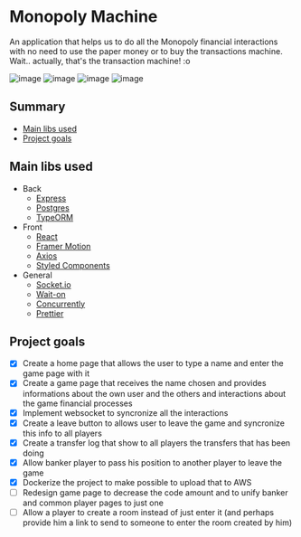 # Monopoly Machine

An application that helps us to do all the Monopoly financial interactions with no need to use the paper money or to buy the transactions machine. Wait.. actually, that's the transaction machine! :o

![image](https://img.shields.io/tokei/lines/github/richardqcarvalho/monopoly-machine)
![image](https://img.shields.io/badge/status-under%20development-yellow)
![image](https://img.shields.io/github/last-commit/richardqcarvalho/monopoly-machine)
![image](https://img.shields.io/website?down_color=red&down_message=down&up_color=green&up_message=up&url=https%3A%2F%2Fweb.monopolymachine.app)

## Summary

- [Main libs used](#main-libs-used)
- [Project goals](#project-goals)

## Main libs used

- Back
  - [Express]()
  - [Postgres]()
  - [TypeORM]()
- Front
  - [React](https://react.dev/)
  - [Framer Motion]()
  - [Axios]()
  - [Styled Components]()
- General
  - [Socket.io]()
  - [Wait-on](https://github.com/jeffbski/wait-on)
  - [Concurrently](https://github.com/open-cli-tools/concurrently)
  - [Prettier](https://prettier.io/)

## Project goals

- [x] Create a home page that allows the user to type a name and enter the game page with it
- [x] Create a game page that receives the name chosen and provides informations about the own user and the others and interactions about the game financial processes
- [x] Implement websocket to syncronize all the interactions
- [x] Create a leave button to allows user to leave the game and syncronize this info to all players
- [x] Create a transfer log that show to all players the transfers that has been doing
- [x] Allow banker player to pass his position to another player to leave the game
- [x] Dockerize the project to make possible to upload that to AWS
- [ ] Redesign game page to decrease the code amount and to unify banker and common player pages to just one
- [ ] Allow a player to create a room instead of just enter it (and perhaps provide him a link to send to someone to enter the room created by him)

